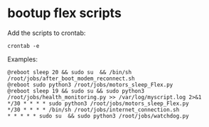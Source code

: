# bootup flex scripts 

Add the scripts to crontab:

```
crontab -e
```

Examples:

```
@reboot sleep 20 && sudo su  && /bin/sh /root/jobs/after_boot_modem_reconnect.sh
@reboot sudo python3 /root/jobs/motors_sleep_Flex.py
@reboot sleep 19 && sudo su && sudo python3 /root/jobs/health_monitoring.py >> /var/log/myscript.log 2>&1
*/30 * * * * sudo python3 /root/jobs/motors_sleep_Flex.py
*/30 * * * * /bin/sh /root/jobs/internet_connection.sh
* * * * * sudo su  && sudo python3 /root/jobs/watchdog.py
```
